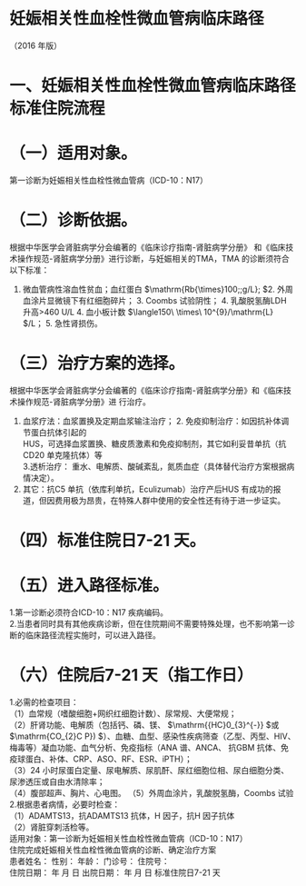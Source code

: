 # 妊娠相关性血栓性微血管病临床路径  
（2016 年版）  
# 一、妊娠相关性血栓性微血管病临床路径标准住院流程  
# （一）适用对象。  
第一诊断为妊娠相关性血栓性微血管病（ICD-10：N17）  
# （二）诊断依据。  
根据中华医学会肾脏病学分会编著的《临床诊疗指南-肾脏病学分册》 和《临床技术操作规范-肾脏病学分册》进行诊断，与妊娠相关的TMA，TMA 的诊断须符合以下标准：  
1. 微血管病性溶血性贫血；血红蛋白 $\mathrm{Rb{\times}100\;\;g/L}; $2. 外周血涂片显微镜下有红细胞碎片； 3. Coombs 试验阴性； 4. 乳酸脱氢酶LDH 升高>460 U/L 4. 血小板计数 $\langle150\ \times\ 10^{9}/\mathrm{L} $/L； 5. 急性肾损伤。  
# （三）治疗方案的选择。  
根据中华医学会肾脏病学分会编著的《临床诊疗指南-肾脏病学分册》和《临床技术操作规范-肾脏病学分册》进 行治疗。  
1. 血浆疗法：血浆置换及定期血浆输注治疗； 2. 免疫抑制治疗：如因抗补体调节蛋白抗体引起的  
HUS，可选择血浆置换、糖皮质激素和免疫抑制剂，其它如利妥昔单抗（抗CD20 单克隆抗体）等  
3.透析治疗： 重水、电解质、酸碱紊乱，氮质血症（具体替代治疗方案根据病情决定）。  
4. 其它：抗C5 单抗（依库利单抗，Eculizumab）治疗产后HUS 有成功的报道，但因费用极为昂贵，在特殊人群中使用的安全性还有待于进一步证实。  
# （四）标准住院日7-21 天。  
# （五）进入路径标准。  
1.第一诊断必须符合ICD-10：N17 疾病编码。  
2.当患者同时具有其他疾病诊断，但在住院期间不需要特殊处理，也不影响第一诊断的临床路径流程实施时，可以进入路径。  
# （六）住院后7-21 天（指工作日）  
1.必需的检查项目：  
（1）血常规（嗜酸细胞+网织红细胞计数）、尿常规、大便常规；  
（2）肝肾功能、电解质（包括钙、磷、镁、 $\mathrm{{HC}0_{3}^{-}} $或 $\mathrm{CO_{2}C P}) $）、血糖、血型、感染性疾病筛查（乙型、丙型、HIV、梅毒等）凝血功能、血气分析、免疫指标（ANA 谱、ANCA、 抗GBM 抗体、免疫球蛋白、补体、CRP、ASO、RF、ESR、iPTH）；  
（3）24 小时尿蛋白定量、尿电解质、尿肌酐、尿红细胞位相、尿白细胞分类、尿渗透压或自由水清除率；  
（4）腹部超声、胸片、心电图。 （5）外周血涂片，乳酸脱氢酶，Coombs 试验  
2.根据患者病情，必要时检查：  
（1）ADAMTS13，抗ADAMTS13 抗体，H 因子，抗H 因子抗体  
（2）肾脏穿刺活检等。  
适用对象：第一诊断为妊娠相关性血栓性微血管病（ICD-10：N17）  
住院完成妊娠相关性血栓性微血管病的诊断、确定治疗方案  
患者姓名：       性别：    年龄：      门诊号：        住院号：  
住院日期：     年  月  日    出院日期：     年  月  日   标准住院日7-21 天  
